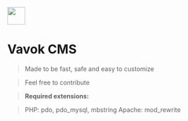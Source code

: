 
<a href="https://vavok.net"><img src="https://www.vavok.net/themes/vavok3/images/logo.png" height="40" alt="" /></a>

# Vavok CMS

> Made to be fast, safe and easy to customize

> Feel free to contribute



> <strong>Required extensions:</strong>

> PHP: pdo, pdo_mysql, mbstring
> Apache: mod_rewrite
